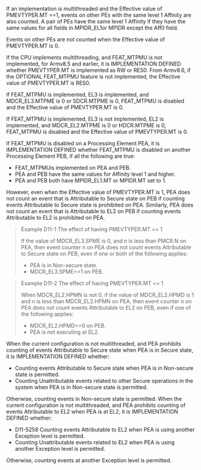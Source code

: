 If an implementation is multithreaded and the Effective value of
PMEVTYPER<n>.MT ==1, events on other PEs with the same level 1 Affinity are
also counted. A pair of PEs have the same level 1 Affinity if they have the
same values for all fields in MPIDR_EL1or MPIDR except the Aff0 field.

Events on other PEs are not counted when the Effective value of PMEVTYPER<n>.MT
is 0.

If the CPU implements multithreading, and FEAT_MTPMU is not implemented, for
Armv8.5 and earlier, it is IMPLEMENTATION DEFINED whether PMEVTYPER<n>.MT is
implemented as RW or RES0. From Armv8.6, if the OPTIONAL FEAT_MTPMU feature is
not implemented, the Effective value of PMEVTYPER<n>.MT is RES0.

If FEAT_MTPMU is implemented, EL3 is implemented, and MDCR_EL3.MTPME is 0 or
SDCR.MTPME is 0, FEAT_MTPMU is disabled and the Effective value of
PMEVTYPER<n>.MT is 0.

If FEAT_MTPMU is implemented, EL3 is not implemented, EL2 is implemented, and
MDCR_EL2.MTPME is 0 or HDCR.MTPME is 0, FEAT_MTPMU is disabled and the
Effective value of PMEVTYPER<n>.MT is 0.

If FEAT_MTPMU is disabled on a Processing Element PEA, it is IMPLEMENTATION
DEFINED whether FEAT_MTPMU is disabled on another Processing Element PEB, if
all the following are true:

* FEAT_MTPMUis implemented on PEA and PEB.
* PEA and PEB have the same values for Affinity level 1 and higher.
* PEA and PEB both have MPIDR_EL1.MT or MPIDR.MT set to 1.

However, even when the Effective value of PMEVTYPER<n>.MT is 1, PEA does not
count an event that is Attributable to Secure state on PEB if counting events
Attributable to Secure state is prohibited on PEA. Similarly, PEA does not
count an event that is Attributable to EL2 on PEB if counting events
Attributable to EL2 is prohibited on PEA.

> Example D11-1 The effect of having PMEVTYPER<n>.MT == 1
> 
> If the value of MDCR_EL3.SPME is 0, and n is less than PMCR.N on PEA, then
> event counter n on PEA does not count events Attributable to Secure state on
> PEB, even if one or both of the following applies:
> * PEA is in Non-secure state.
> * MDCR_EL3.SPME==1 on PEB.

> Example D11-2 The effect of having PMEVTYPER<n>.MT == 1
>
> When MDCR_EL2.HPMN is not 0, if the value of MDCR_EL2.HPMD is 1 and n is less
> than MDCR_EL2.HPMN on PEA, then event counter n on PEA does not count events
> Attributable to EL2 on PEB, even if one of the following applies:
> * MDCR_EL2.HPMD==0 on PEB.
> * PEA is not executing at EL2.

When the current configuration is not multithreaded, and PEA prohibits
counting of events Attributable to Secure state when PEA is in Secure state,
it is IMPLEMENTATION DEFINED whether:
* Counting events Attributable to Secure state when PEA is in Non-secure
  state is permitted.
* Counting Unattributable events related to other Secure operations in the
  system when PEA is in Non-secure state is permitted.

Otherwise, counting events in Non-secure state is permitted. When the current
configuration is not multithreaded, and PEA prohibits counting of events
Attributable to EL2 when PEA is at EL2, it is IMPLEMENTATION DEFINED whether:
* D11-5258 Counting events Attributable to EL2 when PEA is using another
  Exception level is permitted.
* Counting Unattributable events related to EL2 when PEA is using another
  Exception level is permitted.

Otherwise, counting events at another Exception level is permitted.
